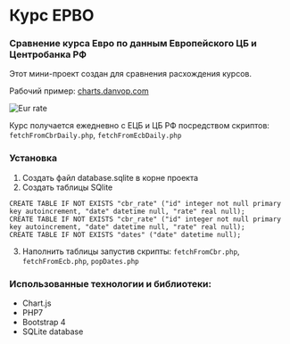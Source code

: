 # Курс ЕРВО

### Сравнение курса Евро по данным Европейского ЦБ и Центробанка РФ

Этот мини-проект создан для сравнения расхождения курсов.

Рабочий пример:
[charts.danvop.com](http://charts.danvop.com/)

![Eur rate](https://cloud.githubusercontent.com/assets/5978976/24227442/d1b1ea2c-0fb8-11e7-87f7-2a3747e7e739.png)

Курс получается ежедневно с ЕЦБ и ЦБ РФ посредством скриптов: `fetchFromCbrDaily.php`, `fetchFromEcbDaily.php`

### Установка
1. Создать файл database.sqlite в корне проекта
2. Создать таблицы SQlite
```
CREATE TABLE IF NOT EXISTS "cbr_rate" ("id" integer not null primary key autoincrement, "date" datetime null, "rate" real null);
CREATE TABLE IF NOT EXISTS "cbr_rate" ("id" integer not null primary key autoincrement, "date" datetime null, "rate" real null);
CREATE TABLE IF NOT EXISTS "dates" ("date" datetime null);

```
3. Наполнить таблицы запустив скрипты: `fetchFromCbr.php`, `fetchFromEcb.php`, `popDates.php`


### Использованные технологии и библиотеки:
- Chart.js
- PHP7
- Bootstrap 4
- SQLite database
